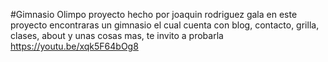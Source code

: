 #Gimnasio Olimpo
proyecto hecho por joaquin rodriguez gala 
en este proyecto encontraras un gimnasio el cual cuenta con blog, contacto, grilla, clases, about y unas cosas mas, te invito a probarla
https://youtu.be/xqk5F64bOg8
